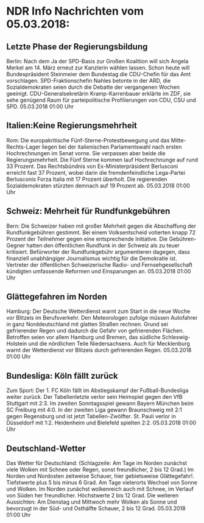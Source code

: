 # NDR Info Nachrichten vom 05.03.2018:


## Letzte Phase der Regierungsbildung
Berlin: Nach dem Ja der SPD-Basis zur Großen Koalition will sich Angela Merkel am 14. März erneut zur Kanzlerin wählen lassen. Schon heute will Bundespräsident Steinmeier dem Bundestag die CDU-Chefin für das Amt vorschlagen. SPD-Fraktionschefin Nahles betonte in der ARD, die Sozialdemokraten seien durch die Debatte der vergangenen Wochen geeinigt. CDU-Generalsekretärin Kramp-Karrenbauer erklärte im ZDF, sie sehe genügend Raum für parteipolitische Profilierungen von CDU, CSU und SPD. 05.03.2018 01:00 Uhr 

## Italien:Keine Regierungsmehrheit
Rom: Die europakritische Fünf-Sterne-Protestbewegung und das Mitte-Rechts-Lager liegen bei der italienischen Parlamentswahl nach ersten Hochrechnungen im Senat vorne. Sie verpassen aber beide die Regierungsmehrheit. Die Fünf Sterne kommen lauf Hochrechnunge auf rund 33 Prozent. Das Rechtsbündnis von Ex-Ministerpräsident Berlusconi erreicht fast 37 Prozent, wobei darin die fremdenfeindliche Lega-Partei Berlusconis Forza Italia mit 17 Prozent überholt. Die regierenden Sozialdemokraten stürzten demnach auf 19 Prozent ab. 05.03.2018 01:00 Uhr 

## Schweiz: Mehrheit für Rundfunkgebühren
Bern: Die Schweizer haben mit großer Mehrheit gegen die Abschaffung der Rundfunkgebühren gestimmt. Bei einem Volksentscheid votierten knapp 72 Prozent der Teilnehmer gegen eine entsprechende Initiative. Die Gebühren-Gegner hatten den öffentlichen Rundfunk in der Schweiz als zu teuer kritisiert. Befürworter der Rundfunkgebühr argumentieren dagegen, dass finanziell unabhängiger Journalismus wichtig für die Demokratie ist. Vertreter der öffentlichen Schweizerische Radio- und Fernsehgesellschaft kündigten umfassende Reformen und Einsparungen an. 05.03.2018 01:00 Uhr 

## Glättegefahren im Norden
Hamburg: Der Deutsche Wetterdienst warnt zum Start in die neue Woche vor Blitzeis im Berufsverkehr. Den Meteorologen zufolge müssen Autofahrer in ganz Norddeutschland mit glatten Straßen rechnen. Grund sei gefrierender Regen und dadurch die Gefahr von gefrierenden Flächen. Betroffen seien vor allem Hamburg und Bremen, das südliche Schleswig-Holstein und die nördlichen Teile Niedersachsens. Auch für Mecklenburg warnt der Wetterdienst vor Blitzeis durch gefrierenden Regen. 05.03.2018 01:00 Uhr 

## Bundesliga: Köln fällt zurück
Zum Sport: Der 1. FC Köln fällt im Abstiegskampf der Fußball-Bundesliga weiter zurück. Der Tabellenletzte verlor sein Heimspiel gegen den VfB Stuttgart mit 2:3. Im zweiten Sonntagsspiel gewann Bayern München beim SC Freiburg mit 4:0. In der zweiten Liga gewann Braunschweig mit 2:1 gegen Regensburg und ist jetzt Tabellen-Zwölfter. St. Pauli verlor in Düsseldorf mit 1:2. Heidenheim und Bielefeld spielten 2:2. 05.03.2018 01:00 Uhr 

## Deutschland-Wetter
Das Wetter für Deutschland:
(Schlagzeile: Am Tage im Norden zunächst viele Wolken mit Schnee oder Regen, sonst freundlicher, 2 bis 12 Grad.) Im Norden und Nordosten zeitweise Schauer, hier gebietsweise Glättegefahr!. Tiefstwerte plus 5 bis minus 6 Grad. Am Tage vielerorts Wechsel von Sonne und Wolken. Im Norden zunächst wolkenreich auch mit Schnee, im Verlauf von Süden her freundlicher. Höchstwerte 2 bis 12 Grad. Die weiteren Aussichten: Am Dienstag und Mittwoch mehr Wolken als Sonne und bevorzugt in der Süd- und Osthälfte Schauer, 2 bis 12 Grad. 05.03.2018 01:00 Uhr 
